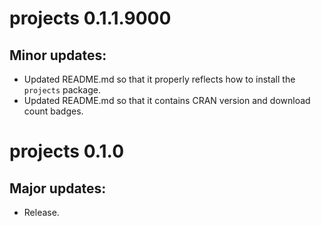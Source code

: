 # projects 0.1.1.9000

## Minor updates:
- Updated README.md so that it properly reflects how to install the `projects` package.
- Updated README.md so that it contains CRAN version and download count badges.

# projects 0.1.0

## Major updates:
- Release.
